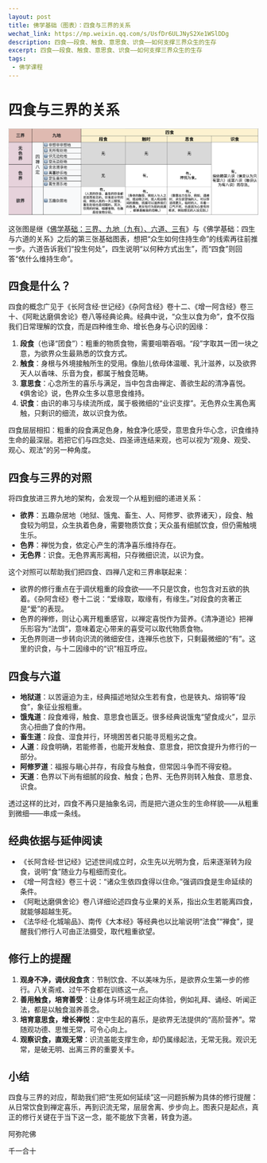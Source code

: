 ```yaml
---
layout: post
title: 佛学基础（图表）：四食与三界的关系
wechat_link: https://mp.weixin.qq.com/s/UsfDr6ULJNyS2Xe1WSlDDg
description: 四食——段食、触食、意思食、识食——如何支撑三界众生的生存
excerpt: 四食——段食、触食、意思食、识食——如何支撑三界众生的生存
tags:
 - 佛学课程
---
```


# 四食与三界的关系

![四食×三界](https://raw.githubusercontent.com/yuqianyi1001/yuqianyi1001.github.io/master/images/2025-10-06-20-43-58.png)

这张图是继《[佛学基础：三界、九地（九有）、六道、三有](https://mp.weixin.qq.com/s/7IAI5TzicGvcp6uo1XwrrQ)》与《佛学基础：四生与六道的关系》之后的第三张基础图表，想把“众生如何住持生命”的线索再往前推一步。六道告诉我们“投生何处”，四生说明“以何种方式出生”，而“四食”则回答“依什么维持生命”。

## 四食是什么？

四食的概念广见于《长阿含经·世记经》《杂阿含经》卷十二、《增一阿含经》卷三十、《阿毗达磨俱舍论》卷八等经典论典。经典中说，“众生以食为命”，食不仅指我们日常理解的饮食，而是四种维生命、增长色身与心识的因缘：

1. **段食**（也译“团食”）：粗重的物质食物，需要咀嚼吞咽。“段”字取其一团一块之意，为欲界众生最熟悉的饮食方式。
2. **触食**：身根与外境接触所生的受用。像胎儿依母体温暖、乳汁滋养，以及欲界天人以香味、乐音为食，都属于触食范畴。
3. **意思食**：心念所生的喜乐与满足，当中包含由禅定、善欲生起的清净喜悦。《俱舍论》说，色界众生多以意思食维持。
4. **识食**：由识的串习与续流所成，属于极微细的“业识支撑”。无色界众生离色离触，只剩识的细流，故以识食为依。

四食层层相扣：粗重的段食满足色身，触食净化感受，意思食升华心念，识食维持生命的最深层。若把它们与四念处、四圣谛连结来观，也可以视为“观身、观受、观心、观法”的另一种角度。

## 四食与三界的对照

将四食放进三界九地的架构，会发现一个从粗到细的递进关系：

* **欲界**：五趣杂居地（地狱、饿鬼、畜生、人、阿修罗、欲界诸天），段食、触食较为明显，众生执着色身，需要物质饮食；天众虽有细腻饮食，但仍需触境生乐。
* **色界**：禅悦为食，依定心产生的清净喜乐维持存在。 
* **无色界**：识食。无色界离形离相，只存微细识流，以识为食。

这个对照可以帮助我们把四食、四禅八定和三界串联起来：

* 欲界的修行重点在于调伏粗重的段食欲——不只是饮食，也包含对五欲的执着。《杂阿含经》卷十二说：“爱缘取，取缘有，有缘生。”对段食的贪著正是“爱”的表现。
* 色界的禅修，则让心离开粗重感官，以禅定喜悦作为营养。《清净道论》把禅乐形容为“法饵”，意味着定心带来的喜受可以取代物质食物。
* 无色界则进一步转向识流的微细安住，连禅乐也放下，只剩最微细的“有”。这里的识食，与十二因缘中的“识”相互呼应。

## 四食与六道

* **地狱道**：以苦逼迫为主，经典描述地狱众生若有食，也是铁丸、熔铜等“段食”，象征业报粗重。
* **饿鬼道**：段食难得，触食、意思食也匮乏。很多经典说饿鬼“望食成火”，显示贪心扭曲了食的作用。
* **畜生道**：段食、湿食并行，环境困苦者只能寻觅粗劣之食。
* **人道**：段食明确，若能修善，也能开发触食、意思食，把饮食提升为修行的一部分。
* **阿修罗道**：福报与瞋心并存，有段食与触食，但常因斗争而不得安稳。
* **天道**：色界以下尚有细腻的段食、触食；色界、无色界则转入触食、意思食、识食。

透过这样的比对，四食不再只是抽象名词，而是把六道众生的生命样貌——从粗重到微细——串成一条线。

## 经典依据与延伸阅读

* 《长阿含经·世记经》记述世间成立时，众生先以光明为食，后来逐渐转为段食，说明“食”随业力与粗细而变化。
* 《增一阿含经》卷三十说：“诸众生依四食得以住命。”强调四食是生命延续的条件。
* 《阿毗达磨俱舍论》卷八详细论述四食与业果的关系，指出众生若能离四食，就能够超越生死。
* 《法华经·化城喻品》、南传《大本经》等经典也以比喻说明“法食”“禅食”，提醒我们修行人可由正法摄受，取代粗重欲望。

## 修行上的提醒

1. **观身不净，调伏段食贪**：节制饮食、不以美味为乐，是欲界众生第一步的修行。八关斋戒、过午不食都在训练这一点。
2. **善用触食，培育善受**：让身体与环境生起正向体验，例如礼拜、诵经、听闻正法，都是以触食滋养善念。
3. **培育意思食，增长禅悦**：定中生起的喜乐，是欲界无法提供的“高阶营养”。常随观功德、思惟无常，可令心向上。
4. **观察识食，直观无常**：识流虽能支撑生命，却仍属缘起法，无常无我。观识无常，是破无明、出离三界的重要关卡。

## 小结

四食与三界的对应，帮助我们把“生死如何延续”这一问题拆解为具体的修行提醒：从日常饮食到禅定喜乐，再到识流无常，层层舍离、步步向上。图表只是起点，真正的修行关键在于当下这一念，能不能放下贪著，转食为道。

阿弥陀佛

千一合十


